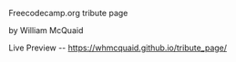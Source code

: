 Freecodecamp.org tribute page

by William McQuaid

Live Preview -- https://whmcquaid.github.io/tribute_page/
